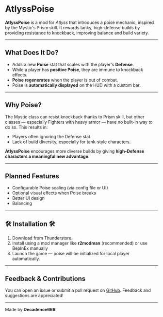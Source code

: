 # AtlyssPoise

**AtlyssPoise** is a mod for *Atlyss* that introduces a poise mechanic, inspired by the Mystic's Prism skill. It rewards tanky, high-defense builds by providing resistance to knockback, improving balance and build variety.

---

## What Does It Do?

- Adds a new **Poise** stat that scales with the player's **Defense**.
- While a player has **positive Poise**, they are immune to knockback effects.
- **Poise regenerates** when the player is out of combat.
- Poise is **automatically displayed** on the HUD with a custom bar.

---

## Why Poise?

The Mystic class can resist knockback thanks to Prism skill, but other classes — especially Fighters with heavy armor — have no built-in way to do so. This results in:

- Players often ignoring the Defense stat.
- Lack of build diversity, especially for tank-style characters.

**AtlyssPoise** encourages more diverse builds by giving **high-Defense characters a meaningful new advantage**.

---

## Planned Features

- Configurable Poise scaling (via config file or UI)
- Optional visual effects when Poise breaks
- Better UI design
- Balancing

---

## 🛠️ Installation 🛠️

1. Download from Thunderstore.
2. Install using a mod manager like **r2modman** (recommended) or use BepInEx manually
3. Launch the game — poise will be initialized for local player automatically.

---

## Feedback & Contributions

You can open an issue or submit a pull request on [GitHub](https://github.com/Decadence-666/AtlyssPoise). Feedback and suggestions are appreciated!

---

Made by **Decadence666**
